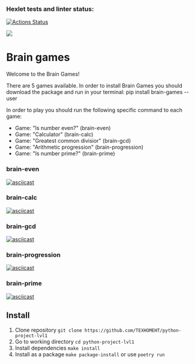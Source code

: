 ### Hexlet tests and linter status:
[![Actions Status](https://github.com/TEXHOMEHT/python-project-lvl1/workflows/hexlet-check/badge.svg)](https://github.com/TEXHOMEHT/python-project-lvl1/actions)

<a href="https://codeclimate.com/github/TEXHOMEHT/python-project-lvl1/maintainability"><img src="https://api.codeclimate.com/v1/badges/3061aa320c38b9253914/maintainability" /></a>

#  Brain games

Welcome to the Brain Games!

There are 5 games available. In order to install Brain Games you should download the package and run in your terminal: pip install brain-games --user

In order to play you should run the following specific command to each game:

* Game: "Is number even?" (brain-even)
* Game: "Calculator" (brain-calc)
* Game: "Greatest common divisior" (brain-gcd)
* Game: "Arithmetic progression" (brain-progression)
* Game: "Is number prime?" (brain-prime)


### brain-even 

[![asciicast](https://asciinema.org/a/tf0QSAXsuZMn5nL414LIabkzV.svg)](https://asciinema.org/a/tf0QSAXsuZMn5nL414LIabkzV)

### brain-calc 

[![asciicast](https://asciinema.org/a/sxUBVuxRgUgeplmdHMbwXeqBT.svg)](https://asciinema.org/a/sxUBVuxRgUgeplmdHMbwXeqBT)

### brain-gcd 

[![asciicast](https://asciinema.org/a/wScQO7RMTFpCez3d9DOYmfdMF.svg)](https://asciinema.org/a/wScQO7RMTFpCez3d9DOYmfdMF)

### brain-progression 

[![asciicast](https://asciinema.org/a/s8KLdza89NfOh1pftaeu9CzST.svg)](https://asciinema.org/a/s8KLdza89NfOh1pftaeu9CzST)

### brain-prime 

[![asciicast](https://asciinema.org/a/mBzKroDd73S9z1i0IbRWuyiJx.svg)](https://asciinema.org/a/mBzKroDd73S9z1i0IbRWuyiJx)

## Install
1. Clone repository `git clone https://github.com/TEXHOMEHT/python-project-lvl1`
2. Go to working directory `cd python-project-lvl1`
3. Install dependencies `make install`
4. Install as a package `make package-install` or use `poetry run`